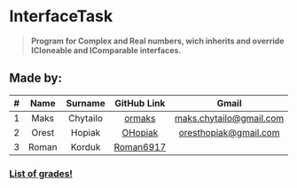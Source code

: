 # InterfaceTask

> __Program for Complex and Real numbers, wich inherits and override ICloneable and IComparable interfaces.__


## Made by:


|#  | Name          | Surname       |GitHub Link     |Gmail     |
|:-:|:-------------:|:-------------:|:--------------:|:---------:|
|1  | Maks          | Chytailo      | [ormaks][1]    |maks.chytailo@gmail.com|
|2  | Orest         | Hopiak        | [OHopiak][2]   |oresthopiak@gmail.com|
|3  | Roman         | Korduk        | [Roman6917][3] ||


### [List of grades!][4]

[1]: https://github.com/ormaks
[2]: https://github.com/OHopiak
[3]: https://github.com/Roman6917
[4]: https://docs.google.com/spreadsheets/d/1ENfOe8_ipVdG2U7qClhQw1cZVeQ9kXLNTx2xjTb7NW4/edit#gid=0 "Google document link"
